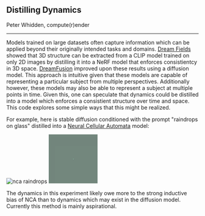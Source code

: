 ## Distilling Dynamics
  
Peter Whidden, compute(r)ender

--- 

Models trained on large datasets often capture information which can be applied beyond their originally intended tasks and domains. [Dream Fields](https://arxiv.org/abs/2112.01455) showed that 3D structure can be extracted from a CLIP model trained on only 2D images by distilling it into a NeRF model that enforces consistientcy in 3D space. [DreamFusion](https://arxiv.org/abs/2209.14988) improved upon these results using a diffusion model. This approach is intuitive given that these models are capable of representing a particular subject from multiple perspectives. Additionally however, these models may also be able to represent a subject at multiple points in time. Given this, one can speculate that dynamics could be distilled into a model which enforces a consistient structure over time and space. This code explores some simple ways that this might be realized.

For example, here is stable diffusion conditioned with the prompt "raindrops on glass" distilled into a [Neural Cellular Automata](https://distill.pub/selforg/2021/textures/) model:  

![nca raindrops](assets/raindrops.gif)
![nca raindrops 2](assets/raindrops-2.gif)

The dynamics in this experiment likely owe more to the strong inductive bias of NCA than to dynamics which may exist in the diffusion model. Currently this method is mainly aspirational.




